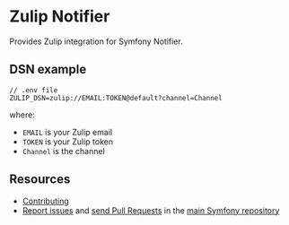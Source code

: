 Zulip Notifier
==============

Provides Zulip integration for Symfony Notifier.

DSN example
-----------

```
// .env file
ZULIP_DSN=zulip://EMAIL:TOKEN@default?channel=Channel
```

where:
 - `EMAIL` is your Zulip email
 - `TOKEN` is your Zulip token
 - `Channel` is the channel

Resources
---------

  * [Contributing](https://symfony.com/doc/current/contributing/index.html)
  * [Report issues](https://github.com/symfony/symfony/issues) and
    [send Pull Requests](https://github.com/symfony/symfony/pulls)
    in the [main Symfony repository](https://github.com/symfony/symfony)
